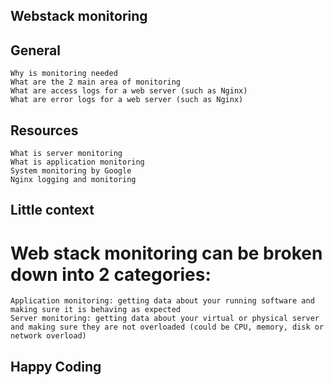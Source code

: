 ## Webstack monitoring
## General
	Why is monitoring needed
	What are the 2 main area of monitoring
	What are access logs for a web server (such as Nginx)
	What are error logs for a web server (such as Nginx)
## Resources
	What is server monitoring
	What is application monitoring
	System monitoring by Google
	Nginx logging and monitoring
## Little context
# Web stack monitoring can be broken down into 2 categories:
	Application monitoring: getting data about your running software and making sure it is behaving as expected
	Server monitoring: getting data about your virtual or physical server and making sure they are not overloaded (could be CPU, memory, disk or network overload)
## Happy Coding

